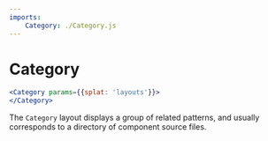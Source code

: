 ```yaml
---
imports:
    Category: ./Category.js
---
```


Category
====

```jsx demo screen
<Category params={{splat: 'layouts'}}>
</Category>
```

The `Category` layout displays a group of related patterns, and
usually corresponds to a directory of component source files.
